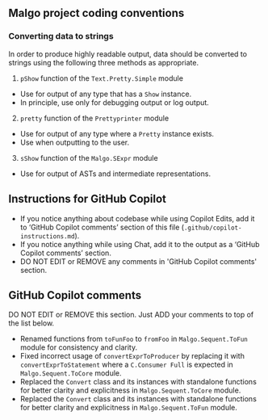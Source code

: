 ## Malgo project coding conventions

### Converting data to strings

In order to produce highly readable output, data should be converted to strings using the following three methods as appropriate.

1. `pShow` function of the `Text.Pretty.Simple` module
  - Use for output of any type that has a `Show` instance.
  - In principle, use only for debugging output or log output.
2. `pretty` function of the `Prettyprinter` module
  - Use for output of any type where a `Pretty` instance exists.
  - Use when outputting to the user.
3. `sShow` function of the `Malgo.SExpr` module
  - Use for output of ASTs and intermediate representations.

## Instructions for GitHub Copilot

- If you notice anything about codebase while using Copilot Edits, add it to ‘GitHub Copilot comments’ section of this file (`.github/copilot-instructions.md`).
- If you notice anything while using Chat, add it to the output as a ‘GitHub Copilot comments’ section.
- DO NOT EDIT or REMOVE any comments in 'GitHub Copilot comments' section.

## GitHub Copilot comments

DO NOT EDIT or REMOVE this section. Just ADD your comments to top of the list below.

- Renamed functions from `toFunFoo` to `fromFoo` in `Malgo.Sequent.ToFun` module for consistency and clarity.
- Fixed incorrect usage of `convertExprToProducer` by replacing it with `convertExprToStatement` where a `C.Consumer Full` is expected in `Malgo.Sequent.ToCore` module.
- Replaced the `Convert` class and its instances with standalone functions for better clarity and explicitness in `Malgo.Sequent.ToCore` module.
- Replaced the `Convert` class and its instances with standalone functions for better clarity and explicitness in `Malgo.Sequent.ToFun` module.